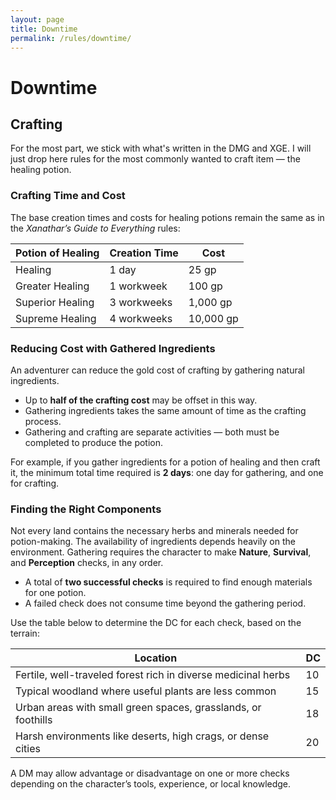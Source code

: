 ```yaml
---
layout: page
title: Downtime
permalink: /rules/downtime/
---
```


# Downtime

## Crafting
For the most part, we stick with what's written in the DMG and XGE.
I will just drop here rules for the most commonly wanted to craft item — the healing potion.

### Crafting Time and Cost

The base creation times and costs for healing potions remain the same as in the *Xanathar’s Guide to Everything* rules:

| Potion of Healing | Creation Time | Cost      |
|-------------------|---------------|-----------|
| Healing           | 1 day         | 25 gp     |
| Greater Healing   | 1 workweek    | 100 gp    |
| Superior Healing  | 3 workweeks   | 1,000 gp  |
| Supreme Healing   | 4 workweeks   | 10,000 gp |

### Reducing Cost with Gathered Ingredients

An adventurer can reduce the gold cost of crafting by gathering natural ingredients.
- Up to **half of the crafting cost** may be offset in this way.
- Gathering ingredients takes the same amount of time as the crafting process.
- Gathering and crafting are separate activities — both must be completed to produce the potion.

For example, if you gather ingredients for a potion of healing and then craft it, the minimum total time required is **2 days**: one day for gathering, and one for crafting.

### Finding the Right Components

Not every land contains the necessary herbs and minerals needed for potion-making. The availability of ingredients depends heavily on the environment. Gathering requires the character to make **Nature**, **Survival**, and **Perception** checks, in any order.

- A total of **two successful checks** is required to find enough materials for one potion.
- A failed check does not consume time beyond the gathering period.

Use the table below to determine the DC for each check, based on the terrain:

| Location                                                       | DC |
|----------------------------------------------------------------|----|
| Fertile, well-traveled forest rich in diverse medicinal herbs  | 10 |
| Typical woodland where useful plants are less common           | 15 |
| Urban areas with small green spaces, grasslands, or foothills  | 18 |
| Harsh environments like deserts, high crags, or dense cities   | 20 |

A DM may allow advantage or disadvantage on one or more checks depending on the character’s tools, experience, or local knowledge.  
